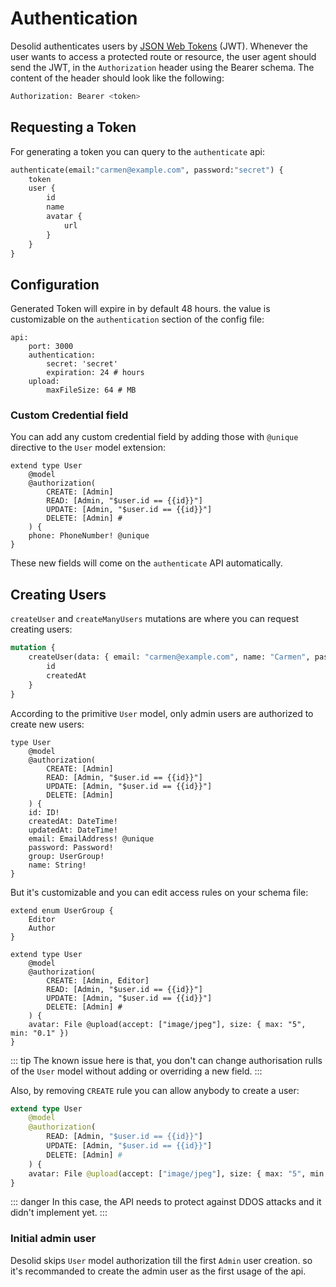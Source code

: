 # Authentication

Desolid authenticates users by [JSON Web Tokens](https://jwt.io/introduction/) (JWT). Whenever the user wants to access a protected route or resource, the user agent should send the JWT, in the `Authorization` header using the Bearer schema. The content of the header should look like the following:

```bash
Authorization: Bearer <token>
```

## Requesting a Token

For generating a token you can query to the `authenticate` api:

```graphql
authenticate(email:"carmen@example.com", password:"secret") {
    token
    user {
        id
        name
        avatar {
            url
        }
    }
}
```

## Configuration

Generated Token will expire in by default 48 hours. the value is customizable on the `authentication` section of the config file:

```yaml{5}
api:
    port: 3000
    authentication:
        secret: 'secret'
        expiration: 24 # hours
    upload:
        maxFileSize: 64 # MB
```

### Custom Credential field

You can add any custom credential field by adding those with `@unique` directive to the `User` model extension:

```graphql{9}
extend type User
    @model
    @authorization(
        CREATE: [Admin]
        READ: [Admin, "$user.id == {{id}}"]
        UPDATE: [Admin, "$user.id == {{id}}"]
        DELETE: [Admin] #
    ) {
    phone: PhoneNumber! @unique
}
```

These new fields will come on the `authenticate` API automatically.

## Creating Users

`createUser` and `createManyUsers` mutations are where you can request creating users:

```graphql
mutation {
    createUser(data: { email: "carmen@example.com", name: "Carmen", password: "secret", group: Admin }) {
        id
        createdAt
    }
}
```

According to the primitive `User` model, only admin users are authorized to create new users:

```graphql{4}
type User
    @model
    @authorization(
        CREATE: [Admin]
        READ: [Admin, "$user.id == {{id}}"]
        UPDATE: [Admin, "$user.id == {{id}}"]
        DELETE: [Admin]
    ) {
    id: ID!
    createdAt: DateTime!
    updatedAt: DateTime!
    email: EmailAddress! @unique
    password: Password!
    group: UserGroup!
    name: String!
}
```

But it's customizable and you can edit access rules on your schema file:

```graphql{9}
extend enum UserGroup {
    Editor
    Author
}

extend type User
    @model
    @authorization(
        CREATE: [Admin, Editor]
        READ: [Admin, "$user.id == {{id}}"]
        UPDATE: [Admin, "$user.id == {{id}}"]
        DELETE: [Admin] #
    ) {
    avatar: File @upload(accept: ["image/jpeg"], size: { max: "5", min: "0.1" })
}
```

::: tip
The known issue here is that, you don't can change authorisation rulls of the `User` model without adding or overriding a new field.
:::

Also, by removing `CREATE` rule you can allow anybody to create a user:

```graphql
extend type User
    @model
    @authorization(
        READ: [Admin, "$user.id == {{id}}"]
        UPDATE: [Admin, "$user.id == {{id}}"]
        DELETE: [Admin] #
    ) {
    avatar: File @upload(accept: ["image/jpeg"], size: { max: "5", min: "0.1" })
}
```

::: danger
In this case, the API needs to protect against DDOS attacks and it didn't implement yet.
:::

### Initial admin user

Desolid skips `User` model authorization till the first `Admin` user creation. so it's recommanded to create the admin user as the first usage of the api.
